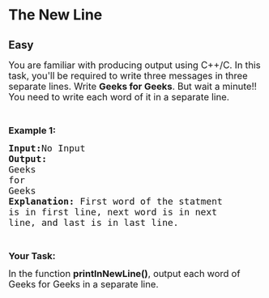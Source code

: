 # The New Line
## Easy
<div class="problems_problem_content__Xm_eO"><p><span style="font-size:18px">You are familiar with producing output using C++/C. In this task, you'll be required to write three messages in three separate lines. Write <strong>Geeks for Geeks</strong>. But wait a minute!! You need to write each word of it in a separate line.</span></p>

<p>&nbsp;</p>

<p><span style="font-size:18px"><strong>Example 1:</strong></span></p>

<pre><span style="font-size:18px"><strong>Input:</strong>No Input
<strong>Output:
</strong>Geeks
for
Geeks
<strong>Explanation: </strong>First word of the statment
is in first line, next word is in next
line, and last is in last line.</span></pre>

<p>&nbsp;</p>

<p><span style="font-size:18px"><strong>Your Task:</strong></span></p>

<p><span style="font-size:18px">In the function <strong>printInNewLine()</strong>, output each word of Geeks for Geeks in a separate line.</span></p>
</div>